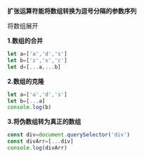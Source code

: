 **扩张运算符能将数组转换为逗号分隔的参数序列**

将数组展开

**1.数组的合并**

```js
let a=['a','d','s']
let b=['z','x','c']
let d=[...a,...b]
```

**2.数组的克隆**

```js
let a=['a','d','s']
let b=[...a]
console.log(b)
```

**3.将伪数组转为真正的数组**

```js
const div=document.querySelector('div')
const divArr=[...div]
console.log(divArr)
```

